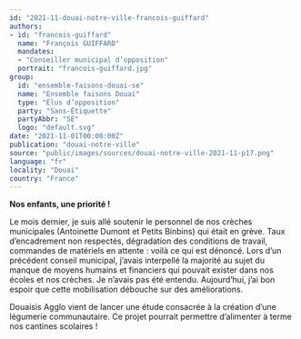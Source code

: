 ```yaml
---
id: "2021-11-douai-notre-ville-francois-guiffard"
authors:
- id: "francois-guiffard"
  name: "François GUIFFARD"
  mandates: 
  - "Conseiller municipal d’opposition"
  portrait: "francois-guiffard.jpg"
group:
  id: "ensemble-faisons-douai-se"
  name: "Ensemble faisons Douai"
  type: "Élus d’opposition"
  party: "Sans-Étiquette"
  partyAbbr: "SE"
  logo: "default.svg"
date: "2021-11-01T00:00:00Z"
publication: "douai-notre-ville"
source: "public/images/sources/douai-notre-ville-2021-11-p17.png"
language: "fr"
locality: "Douai"
country: "France"
---
```


**Nos enfants, une priorité !**

Le mois dernier, je suis allé soutenir le personnel de nos crèches municipales (Antoinette Dumont et Petits Binbins) qui était en grève. Taux d’encadrement non respectés, dégradation des conditions de travail, commandes de matériels en attente : voilà ce qui est dénoncé. Lors d’un précédent conseil municipal, j’avais interpellé la majorité au sujet du manque de moyens humains et financiers qui pouvait exister dans nos écoles et nos crèches. Je n’avais pas été entendu. Aujourd’hui, j’ai bon espoir que cette mobilisation débouche sur des améliorations.

Douaisis Agglo vient de lancer une étude consacrée à la création d’une légumerie communautaire. Ce projet pourrait permettre d’alimenter à terme nos cantines scolaires !
